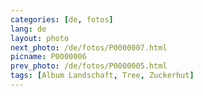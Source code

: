 ```yaml
---
categories: [de, fotos]
lang: de
layout: photo
next_photo: /de/fotos/P0000007.html
picname: P0000006
prev_photo: /de/fotos/P0000005.html
tags: [Album Landschaft, Tree, Zuckerhut]
---
```

